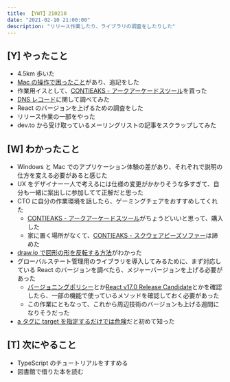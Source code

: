 ```yaml
---
title: 【YWT】210210
date: "2021-02-10 21:00:00"
description: "リリース作業したり、ライブラリの調査をしたりした"
---
```


## [Y] やったこと

- 4.5km 歩いた
- [Mac の操作で困ったこと](https://gist.github.com/LeeDDHH/a3298867ecd5c50b9ddf36f3fe76a78a)があり、追記をした
- 作業用イスとして、[CONTIEAKS - アークアーケードスツール](https://www.sekikagu.co.jp/contieaks/product/arc.html)を買った
- [DNS レコード](https://gist.github.com/LeeDDHH/aa2cf5e0fd14b6357db6235180ad334b)に関して調べてみた
- React のバージョンを上げるための調査をした
- リリース作業の一部をやった
- dev.to から受け取っているメーリングリストの記事をスクラップしてみた

## [W] わかったこと

- Windows と Mac でのアプリケーション体験の差があり、それぞれで説明の仕方を変える必要があると感じた
- UX をデザイナー一人で考えるには仕様の変更がかかりそうな多すぎて、自分も一緒に案出しに参加してて正解だと思った
- CTO に自分の作業環境を話したら、ゲーミングチェアをおすすめしてくれた
  - [CONTIEAKS - アークアーケードスツール](https://www.sekikagu.co.jp/contieaks/product/arc.html)がちょうどいいと思って、購入した
  - 家に置く場所がなくて、[CONTIEAKS - スクウェアビーズソファー](https://www.sekikagu.co.jp/contieaks/product/square.html)は諦めた
- [draw.io で図形の形を反転する方法](https://www.videotech.tokyo/2020/01/draw-io-flip.html?m=0)がわかった
- グローバルステート管理用のライブラリを導入してみるために、まず対応している React のバージョンを調べたら、メジャーバージョンを上げる必要があった
  - [バージョニングポリシー](https://ja.reactjs.org/docs/faq-versioning.html)とか[React v17.0 Release Candidate](https://ja.reactjs.org/blog/2020/08/10/react-v17-rc.html)とかを確認したら、一部の機能で使っているメソッドを確認しておく必要があった
  - この作業にともなって、これから周辺技術のバージョンも上げる週間になりそうだった
- [a タグに target を指定するだけでは危険](https://wwg.co.jp/blog/3807)だと初めて知った

## [T] 次にやること

- TypeScript のチュートリアルをすすめる
- 図書館で借りた本を読む
